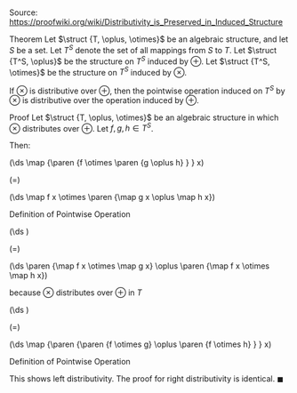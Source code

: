 # 

Source: https://proofwiki.org/wiki/Distributivity_is_Preserved_in_Induced_Structure

Theorem
Let $\struct {T, \oplus, \otimes}$ be an algebraic structure, and let $S$ be a set.
Let $T^S$ denote the set of all mappings from $S$ to $T$.
Let $\struct {T^S, \oplus}$ be the structure on $T^S$ induced by $\oplus$.
Let $\struct {T^S, \otimes}$ be the structure on $T^S$ induced by $\otimes$.

If $\otimes$ is distributive over $\oplus$, then the pointwise operation induced on $T^S$ by $\otimes$ is distributive over the operation induced by $\oplus$.


Proof
Let $\struct {T, \oplus, \otimes}$ be an algebraic structure in which $\otimes$ distributes over $\oplus$.
Let $f, g, h \in T^S$. 

Then:














\(\ds \map {\paren {f \otimes \paren {g \oplus h} } } x\)

\(=\)







\(\ds \map f x \otimes \paren {\map g x \oplus \map h x}\)





Definition of Pointwise Operation














\(\ds \)

\(=\)







\(\ds \paren {\map f x \otimes \map g x} \oplus \paren {\map f x \otimes \map h x}\)





because $\otimes$ distributes over $\oplus$ in $T$














\(\ds \)

\(=\)







\(\ds \map {\paren {\paren {f \otimes g} \oplus \paren {f \otimes h} } } x\)





Definition of Pointwise Operation



This shows left distributivity.
The proof for right distributivity is identical.
$\blacksquare$





